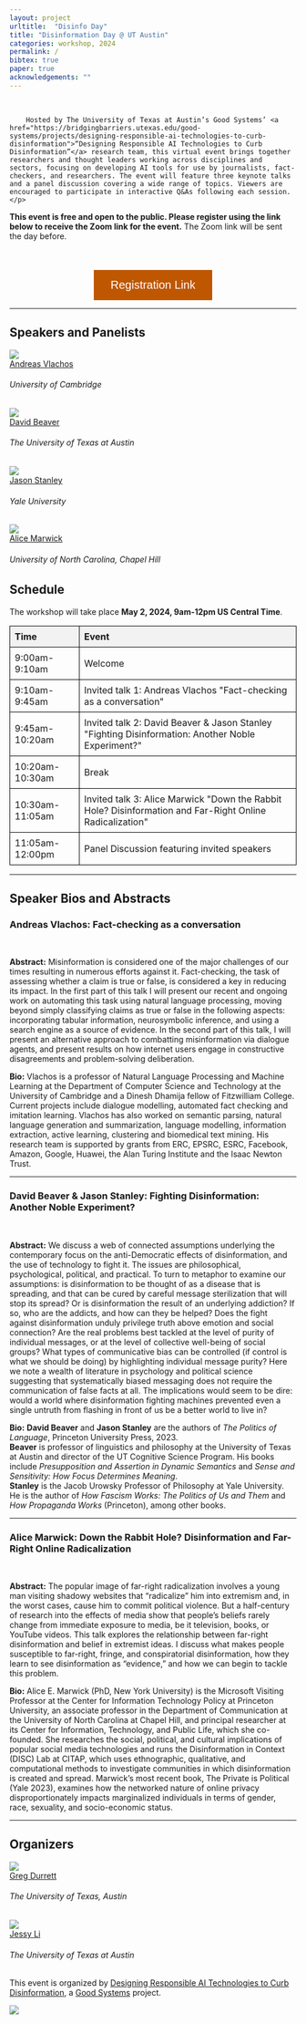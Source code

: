 ```yaml
---
layout: project
urltitle:  "Disinfo Day"
title: "Disinformation Day @ UT Austin"
categories: workshop, 2024 
permalink: /
bibtex: true
paper: true
acknowledgements: ""
---
```


<br />

<div class="row">
    <div class="col-xs-12">
        <p>

        Hosted by The University of Texas at Austin’s Good Systems’ <a href="https://bridgingbarriers.utexas.edu/good-systems/projects/designing-responsible-ai-technologies-to-curb-disinformation">“Designing Responsible AI Technologies to Curb Disinformation”</a> research team, this virtual event brings together researchers and thought leaders working across disciplines and sectors, focusing on developing AI tools for use by journalists, fact-checkers, and researchers. The event will feature three keynote talks and a panel discussion covering a wide range of topics. Viewers are encouraged to participate in interactive Q&As following each session.</p>

<p><b>This event is free and open to the public. Please register using the link below to receive the Zoom link for the event.</b> The Zoom link will be sent the day before.</p>
    </div>
</div>

<br />


<div style="text-align: center; margin-top: 20px;">
<a href="https://forms.gle/cAvNbp9QJSbzRSbB7" style="text-decoration: none;">
        <button style="background-color: #BF5700; color: white; padding: 15px 30px; text-align: center; display: inline-block; font-size: 20px; border: none; cursor: pointer;">
            Registration Link
        </button>
    </a>
</div>

<hr />

<!-- Speakers -->
<div class="row" id="speakers">
  <div class="col-xs-12">
    <h2>Speakers and Panelists</h2>
  </div>
</div>
<div class="row">
  <div class="col-xs-6 col-lg-3">
    <a href="https://andreasvlachos.github.io/">
      <img class="people-pic" src="https://www.cst.cam.ac.uk/sites/www.cst.cam.ac.uk/files/images/profile/andreas_vlachos-web-3.jpg">
    </a>
    <div class="people-name">
      <a href="https://andreasvlachos.github.io/">Andreas Vlachos</a>
      <h6>University of Cambridge</h6>
    </div>
  </div>
  <div class="col-xs-6 col-lg-3">
    <a href="https://liberalarts.utexas.edu/linguistics/faculty/dib97">
      <img class="people-pic" src="static/img/people/david-beaver.png">
    </a>
    <div class="people-name">
      <a href="https://liberalarts.utexas.edu/linguistics/faculty/dib97">David Beaver</a>
      <h6>The University of Texas at Austin</h6>
    </div>
  </div>
  <div class="col-xs-6 col-lg-3">
    <a href="https://campuspress.yale.edu/jasonstanley/">
      <img class="people-pic" src="./static/img/people/jason-stanley.png">
    </a>
    <div class="people-name">
      <a href="https://campuspress.yale.edu/jasonstanley/">Jason Stanley</a>
      <h6>Yale University</h6>
    </div>
  </div>
  <div class="col-xs-6 col-lg-3">
    <a href="https://comm.unc.edu/people/department-faculty/alice-e-marwick/">
      <img class="people-pic" src="static/img/people/alice-marwick2.jpeg">
    </a>
    <div class="people-name">
      <a href="https://comm.unc.edu/people/department-faculty/alice-e-marwick/">Alice Marwick</a>
      <h6>University of North Carolina, Chapel Hill</h6>
    </div>
  </div>
</div> 

  
<div class="col-xs-12"  id="schedule">
    <h2>Schedule</h2>  
</div>

<p>The workshop will take place <b>May 2, 2024, 9am-12pm US Central Time</b>.

<style>
    table {
        width: 100%;
        border-collapse: collapse;
    }
    th, td {
        border: 1px solid black;
        padding: 8px;
        text-align: left;
    }
    th {
        background-color: #f2f2f2;
    }
</style>

<table>
    <tr>
        <th>Time</th>
        <th>Event</th>
    </tr>
    <tr>
        <td>9:00am-9:10am</td>
        <td>Welcome</td>
    </tr>
    <tr>
        <td>9:10am-9:45am</td>
        <td>Invited talk 1: Andreas Vlachos "Fact-checking as a conversation"</td>
    </tr>
    <tr>
        <td>9:45am-10:20am</td>
        <td>Invited talk 2: David Beaver & Jason Stanley "Fighting Disinformation: Another Noble Experiment?"</td>
    </tr>
    <tr>
        <td>10:20am-10:30am</td>
        <td>Break</td>
    </tr>
    <tr>
        <td>10:30am-11:05am</td>
        <td>Invited talk 3: Alice Marwick "Down the Rabbit Hole? Disinformation and Far-Right Online Radicalization"</td>
    </tr>
    <tr>
        <td>11:05am-12:00pm</td>
        <td>Panel Discussion featuring invited speakers</td>
    </tr>
</table>

<hr />
 

<div id="speaker-bios">
    <h2>Speaker Bios and Abstracts</h2>  
    <h3>Andreas Vlachos: Fact-checking as a conversation</h3>
    <br/>

<p><b>Abstract:</b> Misinformation is considered one of the major challenges of our times resulting in numerous efforts against it.  Fact-checking, the task of assessing whether a claim is true or false, is considered a key in reducing its impact. In the first part of this talk I will present our recent and ongoing work on automating this task using natural language processing, moving beyond simply classifying claims as true or false in the following aspects: incorporating tabular information, neurosymbolic inference, and using a search engine as a source of evidence. In the second part of this talk, I will present an alternative approach to combatting misinformation via dialogue agents, and present results on how internet users engage in constructive disagreements and problem-solving deliberation.

<p><b>Bio:</b> Vlachos is a professor of Natural Language Processing and Machine Learning at the Department of Computer Science and Technology at the University of Cambridge and a Dinesh Dhamija fellow of Fitzwilliam College. Current projects include dialogue modelling, automated fact checking and imitation learning. Vlachos has also worked on semantic parsing, natural language generation and summarization, language modelling, information extraction, active learning, clustering and biomedical text mining. His research team is supported by grants from ERC, EPSRC, ESRC, Facebook, Amazon, Google, Huawei, the Alan Turing Institute and the Isaac Newton Trust.
 
 <br>
 <hr/>
    <h3>David Beaver & Jason Stanley: Fighting Disinformation: Another Noble Experiment?</h3>
    <br/>
<p><b>Abstract:</b> We discuss a web of connected assumptions underlying the contemporary focus on the anti-Democratic effects of disinformation, and the use of technology to fight it. The issues are philosophical, psychological, political, and practical. To turn to metaphor to examine our assumptions: is disinformation to be thought of as a disease that is spreading, and that can be cured by careful message sterilization that will stop its spread? Or is disinformation the result of an underlying addiction? If so, who are the addicts, and how can they be helped? Does the fight against disinformation unduly privilege truth above emotion and social connection? Are the real problems best tackled at the level of purity of individual messages, or at the level of collective well-being of social groups? What types of communicative bias can be controlled (if control is what we should be doing) by highlighting individual message purity? Here we note a wealth of literature in psychology and political science suggesting that systematically biased messaging does not require the communication of false facts at all. The implications would seem to be dire: would a world where disinformation fighting machines prevented even a single untruth from flashing in front of us be a better world to live in?

<p><b>Bio:</b> <b>David Beaver</b> and <b>Jason Stanley</b> are the authors of <i>The Politics of Language</i>, Princeton University Press, 2023. <br/>
<b>Beaver</b> is professor of linguistics and philosophy at the University of Texas at Austin and director of the UT Cognitive Science Program. His books include <i>Presupposition and Assertion in Dynamic Semantics</i> and <i>Sense and Sensitivity: How Focus Determines Meaning</i>.  <br/>
<b>Stanley</b> is the Jacob Urowsky Professor of Philosophy at Yale University. He is the author of <i>How Fascism Works: The Politics of Us and Them</i> and <i>How Propaganda Works</i> (Princeton), among other books.

 <br>
 <hr/>
    <h3>Alice Marwick: Down the Rabbit Hole? Disinformation and Far-Right Online Radicalization</h3>
    <br/>

<p><b>Abstract:</b> The popular image of far-right radicalization involves a young man visiting shadowy websites that “radicalize” him into extremism and, in the worst cases, cause him to commit political violence. But a half-century of research into the effects of media show that people’s beliefs rarely change from immediate exposure to media, be it television, books, or YouTube videos. This talk explores the relationship between far-right disinformation and belief in extremist ideas. I discuss what makes people susceptible to far-right, fringe, and conspiratorial disinformation, how they learn to see disinformation as “evidence,” and how we can begin to tackle this problem.

<p><b>Bio:</b> Alice E. Marwick (PhD, New York University) is the Microsoft Visiting Professor at the Center for Information Technology Policy at Princeton University, an associate professor in the Department of Communication at the University of North Carolina at Chapel Hill, and principal researcher at its Center for Information, Technology, and Public Life, which she co-founded. She researches the social, political, and cultural implications of popular social media technologies and runs the Disinformation in Context (DISC) Lab at CITAP, which uses ethnographic, qualitative, and computational methods to investigate communities in which disinformation is created and spread. Marwick’s most recent book, The Private is Political (Yale 2023), examines how the networked nature of online privacy disproportionately impacts marginalized individuals in terms of gender, race, sexuality, and socio-economic status.



 <br>
 <hr/>

<!-- Organizers -->
<div class="row" id="organizers">
  <div class="col-xs-12">
    <h2>Organizers</h2>
  </div>
</div>

<div class="row">
  <div class="col-xs-6 col-lg-3">
    <a href="https://www.cs.utexas.edu/~gdurrett//">
      <img class="people-pic" src="https://www.cs.utexas.edu/~gdurrett/photo.png">
    </a>
    <div class="people-name">
      <a href="https://www.cs.utexas.edu/~gdurrett/">Greg Durrett</a>
      <h6>The University of Texas, Austin</h6>
    </div>
  </div>
  <div class="col-xs-6 col-lg-3">
    <a href="https://jessyli.com/">
      <img class="people-pic" src="https://jessyli.com/assets/images/me.jpg">
    </a>
    <div class="people-name">
      <a href="https://jessyli.com/">Jessy Li</a>
      <h6>The University of Texas at Austin</h6>
    </div>
  </div>
</div>

<p>This event is organized by <a href="https://bridgingbarriers.utexas.edu/good-systems/projects/designing-responsible-ai-technologies-to-curb-disinformation">Designing Responsible AI Technologies to Curb Disinformation</a>, a <a href="https://bridgingbarriers.utexas.edu/good-systems">Good Systems</a> project.


<div class="row">
  <div class="col-xs-6 col-lg-3">
      <img src="./static/img/good-systems.png">
  </div>
</div>


